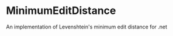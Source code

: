 MinimumEditDistance
===================

An implementation of Levenshtein's minimum edit distance for .net